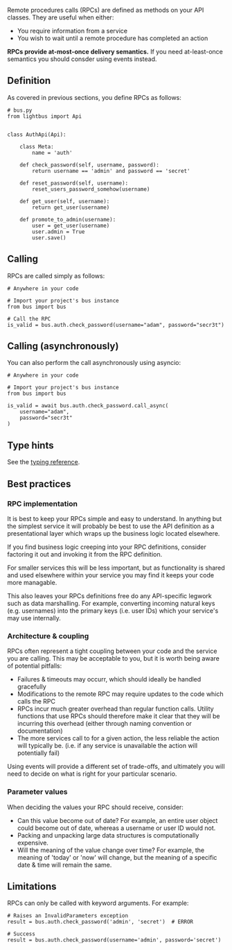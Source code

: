 Remote procedures calls (RPCs) are defined as methods on your API
classes. They are useful when either:

* You require information from a service
* You wish to wait until a remote procedure has completed an action

**RPCs provide at-most-once delivery semantics.** If you need
at-least-once semantics you should consder using events instead.

## Definition

As covered in previous sections, you define RPCs as follows:

```python3
# bus.py
from lightbus import Api


class AuthApi(Api):

    class Meta:
        name = 'auth'

    def check_password(self, username, password):
        return username == 'admin' and password == 'secret'

    def reset_password(self, username):
        reset_users_password_somehow(username)

    def get_user(self, username):
        return get_user(username)

    def promote_to_admin(username):
        user = get_user(username)
        user.admin = True
        user.save()
```

## Calling

RPCs are called simply as follows:

```python3
# Anywhere in your code

# Import your project's bus instance
from bus import bus

# Call the RPC
is_valid = bus.auth.check_password(username="adam", password="secr3t")
```

## Calling (asynchronously)

You can also perform the call asynchronously using asyncio:

```python3
# Anywhere in your code

# Import your project's bus instance
from bus import bus

is_valid = await bus.auth.check_password.call_async(
    username="adam",
    password="secr3t"
)
```

## Type hints

See the [typing reference](typing.md).

## Best practices

### RPC implementation

It is best to keep your RPCs simple and easy to understand.
In anything but the simplest service it will probably be best to
use the API definition as a presentational layer which wraps up
the business logic located elsewhere.

If you find business logic creeping into your RPC definitions,
consider factoring it out and invoking it from the RPC definition.

For smaller services this will be less important, but as functionality
is shared and used elsewhere within your service you may find it keeps
your code more managable.

This also leaves your RPCs definitions free do any API-specific
legwork such as data marshalling. For example, converting incoming natural keys
(e.g. usernames) into the primary keys (i.e. user IDs) which your
service's may use internally.

### Architecture & coupling

RPCs often represent a tight coupling between your code and the
service you are calling. This may be acceptable to you, but it is
worth being aware of potential pitfalls:

* Failures & timeouts may occurr, which should ideally be
  handled gracefully
* Modifications to the remote RPC may require updates to the
  code which calls the RPC
* RPCs incur much greater overhead than regular function calls.
  Utility functions that use RPCs should therefore make it clear
  that they will be incurring this overhead (either through
  naming convention or documentation)
* The more services call to for a given action, the less
  reliable the action will typically be. (i.e. if any service is
  unavailable the action will potentially fail)

Using events will provide a different set of trade-offs, and
ultimately you will need to decide on what is right for
your particular scenario.

### Parameter values

When deciding the values your RPC should receive, consider:

* Can this value become out of date? For example, an entire user object
  could become out of date, whereas a username or user ID would not.
* Packing and unpacking large data structures is computationally expensive.
* Will the meaning of the value change over time? For example, the meaning of 'today' or
  'now' will change, but the meaning of a specific date & time will remain the same.

## Limitations

RPCs can only be called with keyword arguments. For example:

```python3
# Raises an InvalidParameters exception
result = bus.auth.check_password('admin', 'secret')  # ERROR

# Success
result = bus.auth.check_password(username='admin', password='secret')
```

